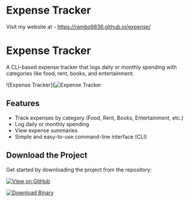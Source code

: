 # Expense Tracker
Visit my website at - https://rambo9836.github.io/expense/
# Expense Tracker

A CLI-based expense tracker that logs daily or monthly spending with categories like food, rent, books, and entertainment.

![Expense Tracker](![Expense Tracker](https://imgur.com/Qgdhs5Q.png)

## Features
- Track expenses by category (Food, Rent, Books, Entertainment, etc.)
- Log daily or monthly spending
- View expense summaries
- Simple and easy-to-use command-line interface (CLI)

## Download the Project
Get started by downloading the project from the repository:

[![View on GitHub](https://img.shields.io/badge/View%20on-GitHub-green?style=for-the-badge&logo=github)](https://github.com/Rambo9836/expense/blob/main/src/main.rs)

[![Download Binary](https://img.shields.io/badge/Download-Binary-green?style=for-the-badge)](https://github.com/Rambo9836/expense/raw/refs/heads/main/expense_tracker)


